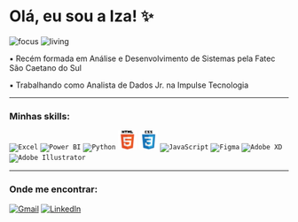 # Olá, eu sou a Iza! ✨
![focus](https://img.shields.io/badge/Data_Analytics-gold) ![living](https://img.shields.io/badge/Brazil-silver) 

<p>▪️ Recém formada em Análise e Desenvolvimento de Sistemas pela Fatec São Caetano do Sul</p>
<p>▪️ Trabalhando como Analista de Dados Jr. na Impulse Tecnologia</p>

---

### Minhas skills:

<code><img height="32" src="https://cdn.icon-icons.com/icons2/2397/PNG/512/microsoft_office_excel_logo_icon_145720.png" alt="Excel"/></code>
<code><img height="30" src="https://upload.wikimedia.org/wikipedia/commons/thumb/c/cf/New_Power_BI_Logo.svg/630px-New_Power_BI_Logo.svg.png" alt="Power BI"/></code>
<code><img height="30" src="https://cdn.freebiesupply.com/logos/large/2x/python-5-logo-png-transparent.png" alt="Python"/></code>
<code><img height="34" src="https://raw.githubusercontent.com/github/explore/80688e429a7d4ef2fca1e82350fe8e3517d3494d/topics/html/html.png" alt="HTML"/></code>
<code><img height="34" src="https://raw.githubusercontent.com/github/explore/80688e429a7d4ef2fca1e82350fe8e3517d3494d/topics/css/css.png" alt="CSS"/></code>
<code><img height="26" src="https://upload.wikimedia.org/wikipedia/commons/thumb/6/6a/JavaScript-logo.png/800px-JavaScript-logo.png" alt="JavaScript"/></code>
<code><img height="26" src="https://upload.wikimedia.org/wikipedia/commons/thumb/3/33/Figma-logo.svg/1667px-Figma-logo.svg.png" alt="Figma"/></code>
<code><img height="28" src="https://upload.wikimedia.org/wikipedia/commons/thumb/c/c2/Adobe_XD_CC_icon.svg/2101px-Adobe_XD_CC_icon.svg.png" alt="Adobe XD"/></code>
<code><img height="28" src="https://logodownload.org/wp-content/uploads/2017/04/adobe-Illustrator-logo-1-1.png" alt="Adobe Illustrator"/></code>

---

### Onde me encontrar:

<p align="left">
  <a href="mailto:izabel.mcarvalho98@gmail.com" title="Gmail">
  <img src="https://img.shields.io/badge/-Gmail-FF0000?style=flat-square&labelColor=FF0000&logo=gmail&logoColor=white&link" alt="Gmail"/></a>
  <a href="https://www.linkedin.com/in/izabel-mcarvalho/" title="LinkedIn">
  <img src="https://img.shields.io/badge/-Linkedin-0e76a8?style=flat-square&logo=Linkedin&logoColor=white&link" alt="LinkedIn"/></a>
</p>


